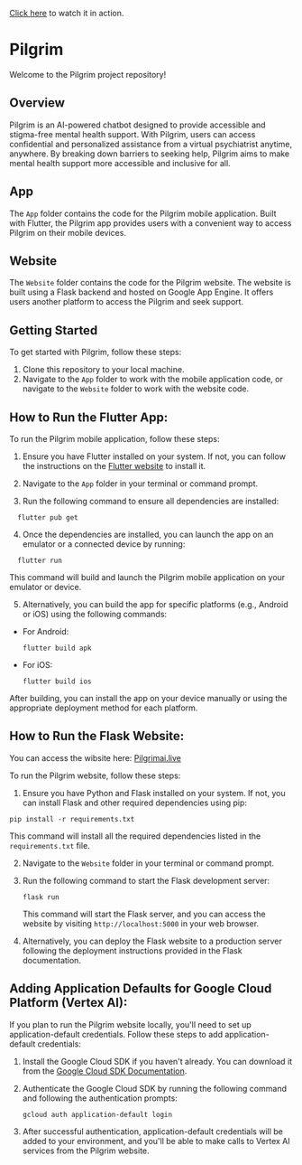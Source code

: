 [Click here](https://pilgrimai.vercel.app) to watch it in action.

# Pilgrim

Welcome to the Pilgrim project repository!

## Overview

Pilgrim is an AI-powered chatbot designed to provide accessible and stigma-free mental health support. With Pilgrim, users can access confidential and personalized assistance from a virtual psychiatrist anytime, anywhere. By breaking down barriers to seeking help, Pilgrim aims to make mental health support more accessible and inclusive for all.

## App

The `App` folder contains the code for the Pilgrim mobile application. Built with Flutter, the Pilgrim app provides users with a convenient way to access Pilgrim on their mobile devices.

## Website

The `Website` folder contains the code for the Pilgrim website. The website is built using a Flask backend and hosted on Google App Engine. It offers users another platform to access the Pilgrim and seek support.

## Getting Started

To get started with Pilgrim, follow these steps:

1. Clone this repository to your local machine.
2. Navigate to the `App` folder to work with the mobile application code, or navigate to the `Website` folder to work with the website code.

## How to Run the Flutter App:

To run the Pilgrim mobile application, follow these steps:

1. Ensure you have Flutter installed on your system. If not, you can follow the instructions on the [Flutter website](https://flutter.dev/docs/get-started/install) to install it.

2. Navigate to the `App` folder in your terminal or command prompt.

3. Run the following command to ensure all dependencies are installed:
  ```
    flutter pub get
  ```

4. Once the dependencies are installed, you can launch the app on an emulator or a connected device by running:
  ```
    flutter run
  ```


This command will build and launch the Pilgrim mobile application on your emulator or device.

5. Alternatively, you can build the app for specific platforms (e.g., Android or iOS) using the following commands:

- For Android:

  ```
  flutter build apk
  ```

- For iOS:

  ```
  flutter build ios
  ```

After building, you can install the app on your device manually or using the appropriate deployment method for each platform.

## How to Run the Flask Website:

You can access the wibsite here: [Pilgrimai.live](https://pilgrimai.live)

To run the Pilgrim website, follow these steps:

1. Ensure you have Python and Flask installed on your system. If not, you can install Flask and other required dependencies using pip:
  ```
  pip install -r requirements.txt
  ```
This command will install all the required dependencies listed in the `requirements.txt` file.

2. Navigate to the `Website` folder in your terminal or command prompt.

3. Run the following command to start the Flask development server:

   ```
   flask run
   ```

   This command will start the Flask server, and you can access the website by visiting `http://localhost:5000` in your web browser.

4. Alternatively, you can deploy the Flask website to a production server following the deployment instructions provided in the Flask documentation.

## Adding Application Defaults for Google Cloud Platform (Vertex AI):

If you plan to run the Pilgrim website locally, you'll need to set up application-default credentials. Follow these steps to add application-default credentials:

1. Install the Google Cloud SDK if you haven't already. You can download it from the [Google Cloud SDK Documentation](https://cloud.google.com/sdk/docs/install).

2. Authenticate the Google Cloud SDK by running the following command and following the authentication prompts:

   ```
   gcloud auth application-default login
   ```

3. After successful authentication, application-default credentials will be added to your environment, and you'll be able to make calls to Vertex AI services from the Pilgrim website.



